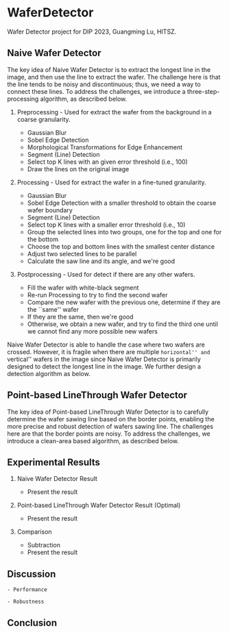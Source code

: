 # WaferDetector

Wafer Detector project for DIP 2023, Guangming Lu, HITSZ.

## Naive Wafer Detector

The key idea of Naive Wafer Detector is to extract the longest line in the image, and then use the line to extract the wafer. The challenge here is that the line tends to be noisy and discontinuous; thus, we need a way to connect these lines. To address the challenges, we introduce a three-step-processing algorithm, as described below.

1. Preprocessing - Used for extract the wafer from the background in a coarse granularity.
    - Gaussian Blur
    - Sobel Edge Detection
    - Morphological Transformations for Edge Enhancement
    - Segment (Line) Detection
    - Select top K lines with an given error threshold (i.e., 100)
    - Draw the lines on the original image

2. Processing - Used for extract the wafer in a fine-tuned granularity.
    - Gaussian Blur
    - Sobel Edge Detection with a smaller threshold to obtain the coarse wafer boundary 
    - Segment (Line) Detection
    - Select top K lines with a smaller error threshold (i.e., 10)
    - Group the selected lines into two groups, one for the top and one for the bottom
    - Choose the top and bottom lines with the smallest center distance
    - Adjust two selected lines to be parallel
    - Calculate the saw line and its angle, and we're good

3. Postprocessing - Used for detect if there are any other wafers.
    - Fill the wafer with white-black segment
    - Re-run Processing to try to find the second wafer
    - Compare the new wafer with the previous one, determine if they are the ``same'' wafer
    - If they are the same, then we're good 
    - Otherwise, we obtain a new wafer, and try to find the third one until we cannot find any more possible new wafers

Naive Wafer Detector is able to handle the case where two wafers are crossed. However, it is fragile when there are multiple ``horizontal'' and ``vertical'' wafers in the image since Naive Wafer Detector is primarily designed to detect the longest line in the image. We further design a detection algorithm as below.

## Point-based LineThrough Wafer Detector

The key idea of Point-based LineThrough Wafer Detector is to carefully determine the wafer sawing line based on the border points, enabling the more precise and robust detection of wafers sawing line. The challenges here are that the border points are noisy. To address the challenges, we introduce a clean-area based algorithm, as described below.

## Experimental Results

1. Naive Wafer Detector Result
    - Present the result

2. Point-based LineThrough Wafer Detector Result (Optimal)
    - Present the result
    
3. Comparison 
    - Subtraction
    - Present the result

## Discussion

    - Performance

    - Robustness

## Conclusion